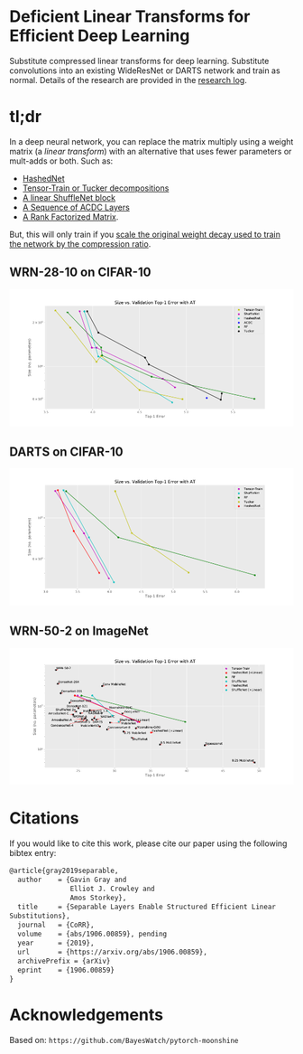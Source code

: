 # Deficient Linear Transforms for Efficient Deep Learning

Substitute compressed linear transforms for deep learning. Substitute
convolutions into an existing WideResNet or DARTS network and train as
normal. Details of the research are provided in the [research
log](./research-log.md).

# tl;dr

In a deep neural network, you can replace the matrix multiply using a
weight matrix (a *linear transform*) with an alternative that uses fewer
parameters or mult-adds or both. Such as:

* [HashedNet](./models/hashed.py)
* [Tensor-Train or Tucker decompositions](./models/decomposed.py)
* [A linear ShuffleNet block](https://github.com/BayesWatch/deficient-efficient/blob/master/models/blocks.py#L131-L155)
* [A Sequence of ACDC Layers](https://github.com/gngdb/pytorch-acdc)
* [A Rank Factorized Matrix](https://github.com/BayesWatch/deficient-efficient/blob/master/models/blocks.py#L57-L81).

But, this will only train if you [scale the original weight decay used to
train the network by the compression
ratio](https://github.com/BayesWatch/deficient-efficient/blob/master/models/wide_resnet.py#L49).

## WRN-28-10 on CIFAR-10

![](./images/wrn-28-10-at.png)

## DARTS on CIFAR-10

![](./images/darts-at-params.png)

## WRN-50-2 on ImageNet

![](./images/imagenet-params-context.png)

# Citations

If you would like to cite this work, please cite our paper using the
following bibtex entry:

```
@article{gray2019separable,
  author    = {Gavin Gray and
               Elliot J. Crowley and
               Amos Storkey},
  title     = {Separable Layers Enable Structured Efficient Linear
Substitutions},
  journal   = {CoRR},
  volume    = {abs/1906.00859}, pending
  year      = {2019},
  url       = {https://arxiv.org/abs/1906.00859},
  archivePrefix = {arXiv}
  eprint    = {1906.00859}
}

```

# Acknowledgements

Based on: `https://github.com/BayesWatch/pytorch-moonshine`

